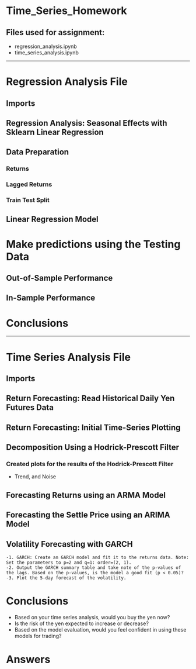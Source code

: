 # Time_Series_Homework
## Files used for assignment: 
  - regression_analysis.ipynb
  - time_series_analysis.ipynb

-------------------------------------------

# Regression Analysis File
## Imports
## Regression Analysis: Seasonal Effects with Sklearn Linear Regression
## Data Preparation
### Returns
### Lagged Returns
### Train Test Split
## Linear Regression Model
# Make predictions using the Testing Data
## Out-of-Sample Performance
## In-Sample Performance
# Conclusions
------------------------------------------

# Time Series Analysis File
## Imports
## Return Forecasting: Read Historical Daily Yen Futures Data
## Return Forecasting: Initial Time-Series Plotting
## Decomposition Using a Hodrick-Prescott Filter
### Created plots for the results of the Hodrick-Prescott Filter
  - Trend, and Noise

## Forecasting Returns using an ARMA Model
## Forecasting the Settle Price using an ARIMA Model
## Volatility Forecasting with GARCH
    -1. GARCH: Create an GARCH model and fit it to the returns data. Note: Set the parameters to p=2 and q=1: order=(2, 1).
    -2. Output the GARCH summary table and take note of the p-values of the lags. Based on the p-values, is the model a good fit (p < 0.05)?
    -3. Plot the 5-day forecast of the volatility.
# Conclusions
  - Based on your time series analysis, would you buy the yen now?
  - Is the risk of the yen expected to increase or decrease?
  - Based on the model evaluation, would you feel confident in using these models for trading?

# Answers
